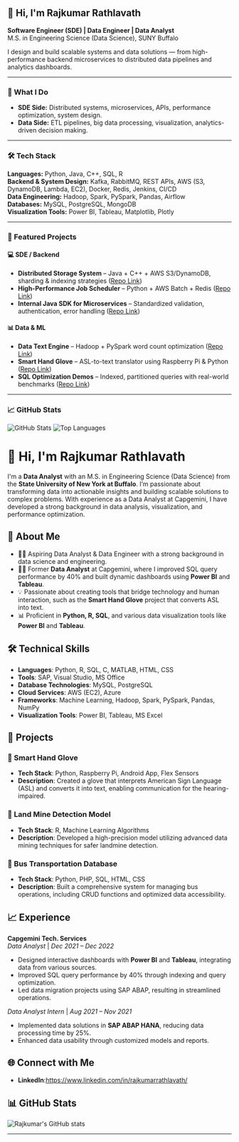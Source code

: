 ## 👋 Hi, I'm Rajkumar Rathlavath
**Software Engineer (SDE) | Data Engineer | Data Analyst**  
M.S. in Engineering Science (Data Science), SUNY Buffalo  

I design and build scalable systems and data solutions — from high-performance backend microservices to distributed data pipelines and analytics dashboards.

---

### 🚀 What I Do
- **SDE Side:** Distributed systems, microservices, APIs, performance optimization, system design.
- **Data Side:** ETL pipelines, big data processing, visualization, analytics-driven decision making.

---

### 🛠 Tech Stack
**Languages:** Python, Java, C++, SQL, R  
**Backend & System Design:** Kafka, RabbitMQ, REST APIs, AWS (S3, DynamoDB, Lambda, EC2), Docker, Redis, Jenkins, CI/CD  
**Data Engineering:** Hadoop, Spark, PySpark, Pandas, Airflow  
**Databases:** MySQL, PostgreSQL, MongoDB  
**Visualization Tools:** Power BI, Tableau, Matplotlib, Plotly

---

### 📂 Featured Projects
#### 💻 SDE / Backend
- **Distributed Storage System** – Java + C++ + AWS S3/DynamoDB, sharding & indexing strategies ([Repo Link](#))
- **High-Performance Job Scheduler** – Python + AWS Batch + Redis ([Repo Link](#))
- **Internal Java SDK for Microservices** – Standardized validation, authentication, error handling ([Repo Link](#))

#### 📊 Data & ML
- **Data Text Engine** – Hadoop + PySpark word count optimization ([Repo Link](#))
- **Smart Hand Glove** – ASL-to-text translator using Raspberry Pi & Python ([Repo Link](#))
- **SQL Optimization Demos** – Indexed, partitioned queries with real-world benchmarks ([Repo Link](#))

---

### 📈 GitHub Stats
![GitHub Stats](https://github-readme-stats.vercel.app/api?username=YourUsername&show_icons=true&theme=tokyonight)
![Top Languages](https://github-readme-stats.vercel.app/api/top-langs/?username=YourUsername&layout=compact&theme=tokyonight)
# 👋 Hi, I'm Rajkumar Rathlavath

I'm a **Data Analyst** with an M.S. in Engineering Science (Data Science) from the **State University of New York at Buffalo**. I’m passionate about transforming data into actionable insights and building scalable solutions to complex problems. With experience as a Data Analyst at Capgemini, I have developed a strong background in data analysis, visualization, and performance optimization.

## 🚀 About Me
- 👨‍💻 Aspiring Data Analyst & Data Engineer with a strong background in data science and engineering.
- 👨‍💻 Former **Data Analyst** at Capgemini, where I improved SQL query performance by 40% and built dynamic dashboards using **Power BI** and **Tableau**.
- 💡 Passionate about creating tools that bridge technology and human interaction, such as the **Smart Hand Glove** project that converts ASL into text.
- 📊 Proficient in **Python, R, SQL**, and various data visualization tools like **Power BI** and **Tableau**.

## 🛠️ Technical Skills
- **Languages**: Python, R, SQL, C, MATLAB, HTML, CSS
- **Tools**: SAP, Visual Studio, MS Office
- **Database Technologies**: MySQL, PostgreSQL
- **Cloud Services**: AWS (EC2), Azure
- **Frameworks**: Machine Learning, Hadoop, Spark, PySpark, Pandas, NumPy
- **Visualization Tools**: Power BI, Tableau, MS Excel

## 📝 Projects
### 🔹 Smart Hand Glove
- **Tech Stack**: Python, Raspberry Pi, Android App, Flex Sensors
- **Description**: Created a glove that interprets American Sign Language (ASL) and converts it into text, enabling communication for the hearing-impaired.

### 🔹 Land Mine Detection Model
- **Tech Stack**: R, Machine Learning Algorithms
- **Description**: Developed a high-precision model utilizing advanced data mining techniques for safer landmine detection.

### 🔹 Bus Transportation Database
- **Tech Stack**: Python, PHP, SQL, HTML, CSS
- **Description**: Built a comprehensive system for managing bus operations, including CRUD functions and optimized data accessibility.

## 📈 Experience
**Capgemini Tech. Services**  
*Data Analyst* | *Dec 2021 – Dec 2022*  
- Designed interactive dashboards with **Power BI** and **Tableau**, integrating data from various sources.
- Improved SQL query performance by 40% through indexing and query optimization.
- Led data migration projects using SAP ABAP, resulting in streamlined operations.

*Data Analyst Intern* | *Aug 2021 – Nov 2021*  
- Implemented data solutions in **SAP ABAP HANA**, reducing data processing time by 25%.
- Enhanced data usability through customized models and reports.

## 🌐 Connect with Me
- **LinkedIn**:https://www.linkedin.com/in/rajkumarrathlavath/


## 📊 GitHub Stats
![Rajkumar's GitHub stats](https://github-readme-stats.vercel.app/api?username=yourusername&show_icons=true&theme=radical)

---

